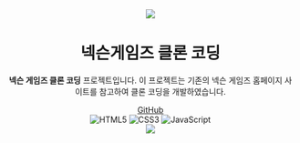 <div style="text-align: center;">
    <img src="https://capsule-render.vercel.app/api?type=waving&color=BDBDC8&height=150&section=header" />
</div>

<h1 align="center">넥슨게임즈 클론 코딩</h1>

<p align="center"><strong>넥슨 게임즈 클론 코딩</strong> 프로젝트입니다. 이 프로젝트는 기존의 넥슨 게임즈 홈페이지 사이트를 참고하여 클론 코딩을 개발하였습니다.</p>

<div align="center">
    <a href="https://github.com/devicepac">GitHub</a>
</div>

<div align="center">
    <img src="https://img.shields.io/badge/HTML5-E34F26?style=for-the-badge&logo=html5&logoColor=white" alt="HTML5" />
    <img src="https://img.shields.io/badge/CSS-239120?style=for-the-badge&logo=css3&logoColor=white" alt="CSS3" />
    <img src="https://img.shields.io/badge/JavaScript-F7DF1E?style=for-the-badge&logo=JavaScript&logoColor=white" alt="JavaScript" />
</div>

<div style="text-align: center;">
    <img src="https://capsule-render.vercel.app/api?type=waving&color=BDBDC8&height=150&section=footer" />
</div>
